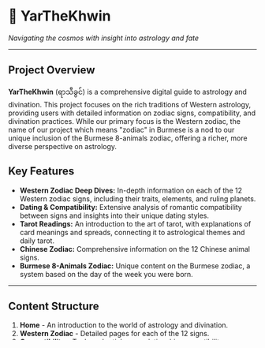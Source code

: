 # 🔮 YarTheKhwin

_Navigating the cosmos with insight into astrology and fate_

---

## Project Overview

**YarTheKhwin** (ရာသီခွင်) is a comprehensive digital guide to astrology and divination. This project focuses on the rich traditions of Western astrology, providing users with detailed information on zodiac signs, compatibility, and divination practices. While our primary focus is the Western zodiac, the name of our project which means "zodiac" in Burmese is a nod to our unique inclusion of the Burmese 8-animals zodiac, offering a richer, more diverse perspective on astrology.

## Key Features

- **Western Zodiac Deep Dives:** In-depth information on each of the 12 Western zodiac signs, including their traits, elements, and ruling planets.
- **Dating & Compatibility:** Extensive analysis of romantic compatibility between signs and insights into their unique dating styles.
- **Tarot Readings:** An introduction to the art of tarot, with explanations of card meanings and spreads, connecting it to astrological themes and daily tarot.
- **Chinese Zodiac:** Comprehensive information on the 12 Chinese animal signs.
- **Burmese 8-Animals Zodiac:** Unique content on the Burmese zodiac, a system based on the day of the week you were born.

---

## Content Structure

1.  **Home** - An introduction to the world of astrology and divination.
2.  **Western Zodiac** - Detailed pages for each of the 12 signs.
3.  **Compatibility** - Tools and articles on relationship compatibility.
4.  **Tarot** - An educational section on tarot and tarot readings.
5.  **Other Zodiacs** - Sections for the Chinese and Burmese zodiacs.
6.  **About** - Member's profiles

---

## 🎨 Design Specs

Color Palette:

- Primary: #300c5c
- Secondary: #6a4da3
- Ternary: #f1ddf8
- Background: #1c1436

Fonts:

- Burmese Text: SeeSai Font (all)
- English Text: Fricolage Grotesque (all)

---

## Team Members

👥 13 members (Group 1: HTTP 418 - We are teapots)

--

## 🌍 Live Demo

--
